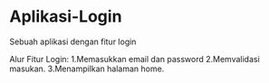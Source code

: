 # Aplikasi-Login
Sebuah aplikasi dengan fitur login

Alur Fitur Login:
1.Memasukkan email dan password
2.Memvalidasi masukan.
3.Menampilkan halaman home.
